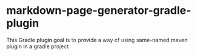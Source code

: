 # markdown-page-generator-gradle-plugin
This Gradle plugin goal is to provide a way of using same-named maven plugin in a gradle project
